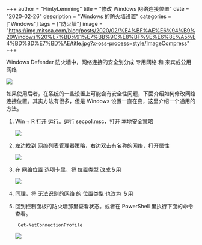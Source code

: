 +++
author = "FlintyLemming"
title = "修改 Windows 网络连接位置"
date = "2020-02-26"
description = "Windows 的防火墙设置"
categories = ["Windows"]
tags = ["防火墙"]
image = "https://img.mitsea.com/blog/posts/2020/02/%E4%BF%AE%E6%94%B9%20Windows%20%E7%BD%91%E7%BB%9C%E8%BF%9E%E6%8E%A5%E4%BD%8D%E7%BD%AE/title.jpg?x-oss-process=style/ImageCompress"
+++

Windows Defender 防火墙中，网络连接的安全划分成 专用网络 和 来宾或公用网络

![](https://img.mitsea.com/blog/posts/2020/02/%E4%BF%AE%E6%94%B9%20Windows%20%E7%BD%91%E7%BB%9C%E8%BF%9E%E6%8E%A5%E4%BD%8D%E7%BD%AE/1.png?x-oss-process=style/ImageCompress)

如果使用后者，在系统的一些设置上可能会有安全性问题，下面介绍如何修改网络连接位置。其实方法有很多，但是 Windows 设置一直在变，这里介绍一个通用的方法。

1. Win + R 打开 运行。运行 secpol.msc，打开 本地安全策略

    ![](https://img.mitsea.com/blog/posts/2020/02/%E4%BF%AE%E6%94%B9%20Windows%20%E7%BD%91%E7%BB%9C%E8%BF%9E%E6%8E%A5%E4%BD%8D%E7%BD%AE/2.png?x-oss-process=style/ImageCompress)

2. 左边找到 网络列表管理器策略，右边双击有名称的网络，打开属性

    ![](https://img.mitsea.com/blog/posts/2020/02/%E4%BF%AE%E6%94%B9%20Windows%20%E7%BD%91%E7%BB%9C%E8%BF%9E%E6%8E%A5%E4%BD%8D%E7%BD%AE/3.png?x-oss-process=style/ImageCompress)

3. 在 网络位置 选项卡里，将 位置类型 改成专用

    ![](https://img.mitsea.com/blog/posts/2020/02/%E4%BF%AE%E6%94%B9%20Windows%20%E7%BD%91%E7%BB%9C%E8%BF%9E%E6%8E%A5%E4%BD%8D%E7%BD%AE/4.png?x-oss-process=style/ImageCompress)

4. 同理，将 无法识别的网络 的 位置类型 也改为 专用
5. 回到控制面板的防火墙那里查看状态。或者在 PowerShell 里执行下面的命令查看。

        Get-NetConnectionProfile

    ![](https://img.mitsea.com/blog/posts/2020/02/%E4%BF%AE%E6%94%B9%20Windows%20%E7%BD%91%E7%BB%9C%E8%BF%9E%E6%8E%A5%E4%BD%8D%E7%BD%AE/5.png?x-oss-process=style/ImageCompress)